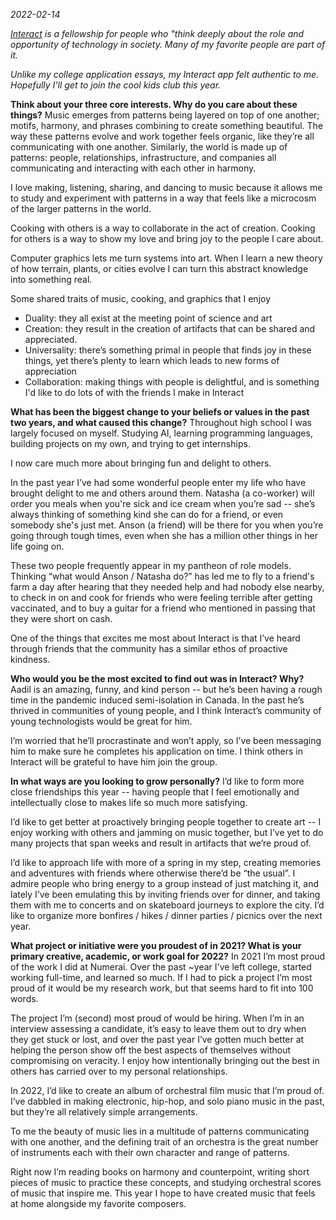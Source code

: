 _2022-02-14_

_[Interact](http://interact.org/) is a fellowship for people who "think deeply about the role and opportunity of technology in society. Many of my favorite people are part of it._

_Unlike my college application essays, my Interact app felt authentic to me. Hopefully I'll get to join the cool kids club this year._

**Think about your three core interests. Why do you care about these things?**
Music emerges from patterns being layered on top of one another; motifs, harmony, and phrases combining to create something beautiful. The way these patterns evolve and work together feels organic, like they’re all communicating with one another. Similarly, the world is made up of patterns: people, relationships, infrastructure, and companies all communicating and interacting with each other in harmony.

I love making, listening, sharing, and dancing to music because it allows me to study and experiment with patterns in a way that feels like a microcosm of the larger patterns in the world.

Cooking with others is a way to collaborate in the act of creation.
Cooking for others is a way to show my love and bring joy to the people I care about.

Computer graphics lets me turn systems into art. When I learn a new theory of how terrain, plants, or cities evolve I can turn this abstract knowledge into something real.

Some shared traits of music, cooking, and graphics that I enjoy
- Duality: they all exist at the meeting point of science and art
- Creation: they result in the creation of artifacts that can be shared and appreciated.
- Universality: there’s something primal in people that finds joy in these things, yet there’s plenty to learn which leads to new forms of appreciation
- Collaboration: making things with people is delightful, and is something I'd like to do lots of with the friends I make in Interact

**What has been the biggest change to your beliefs or values in the past two years, and what caused this change?**
Throughout high school I was largely focused on myself. Studying AI, learning programming languages, building projects on my own, and trying to get internships.

I now care much more about bringing fun and delight to others.

In the past year I’ve had some wonderful people enter my life who have brought delight to me and others around them. Natasha (a co-worker) will order you meals when you're sick and ice cream when you’re sad -- she’s always thinking of something kind she can do for a friend, or even somebody she's just met. Anson (a friend) will be there for you when you’re going through tough times, even when she has a million other things in her life going on.

These two people frequently appear in my pantheon of role models. Thinking “what would Anson / Natasha do?” has led me to fly to a friend's farm a day after hearing that they needed help and had nobody else nearby, to check in on and cook for friends who were feeling terrible after getting vaccinated, and to buy a guitar for a friend who mentioned in passing that they were short on cash.

One of the things that excites me most about Interact is that I’ve heard through friends that the community has a similar ethos of proactive kindness.

**Who would you be the most excited to find out was in Interact? Why?**
Aadil is an amazing, funny, and kind person -- but he’s been having a rough time in the pandemic induced semi-isolation in Canada. In the past he’s thrived in communities of young people, and I think Interact’s community of young technologists would be great for him.

I’m worried that he’ll procrastinate and won’t apply, so I’ve been messaging him to make sure he completes his application on time. I think others in Interact will be grateful to have him join the group.

**In what ways are you looking to grow personally?**
I’d like to form more close friendships this year -- having people that I feel emotionally and intellectually close to makes life so much more satisfying.

I’d like to get better at proactively bringing people together to create art -- I enjoy working with others and jamming on music together, but I’ve yet to do many projects that span weeks and result in artifacts that we’re proud of.

I’d like to approach life with more of a spring in my step, creating memories and adventures with friends where otherwise there’d be “the usual”. I admire people who bring energy to a group instead of just matching it, and lately I’ve been emulating this by inviting friends over for dinner, and taking them with me to concerts and on skateboard journeys to explore the city. I’d like to organize more bonfires / hikes / dinner parties / picnics over the next year.

**What project or initiative were you proudest of in 2021? What is your primary creative, academic, or work goal for 2022?**
In 2021 I’m most proud of the work I did at Numerai. Over the past ~year I've left college, started working full-time, and learned so much. If I had to pick a project I’m most proud of it would be my research work, but that seems hard to fit into 100 words.

The project I’m (second) most proud of would be hiring. When I’m in an interview assessing a candidate, it’s easy to leave them out to dry when they get stuck or lost, and over the past year I’ve gotten much better at helping the person show off the best aspects of themselves without compromising on veracity. I enjoy how intentionally bringing out the best in others has carried over to my personal relationships.

In 2022, I’d like to create an album of orchestral film music that I’m proud of. I’ve dabbled in making electronic, hip-hop, and solo piano music in the past, but they’re all relatively simple arrangements.

To me the beauty of music lies in a multitude of patterns communicating with one another, and the defining trait of an orchestra is the great number of instruments each with their own character and range of patterns.

Right now I’m reading books on harmony and counterpoint, writing short pieces of music to practice these concepts, and studying orchestral scores of music that inspire me. This year I hope to have created music that feels at home alongside my favorite composers.
